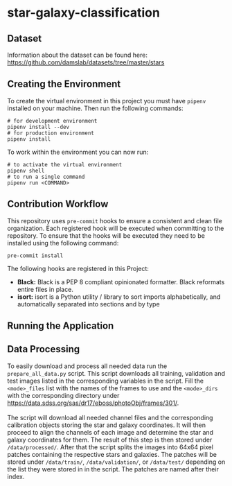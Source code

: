 # star-galaxy-classification


## Dataset
Information about the dataset can be found here: https://github.com/damslab/datasets/tree/master/stars

## Creating the Environment

To create the virtual environment in this project you must have `pipenv` installed on your machine. Then run the following commands:

```
# for development environment
pipenv install --dev
# for production environment
pipenv install
```
To work within the environment you can now run:

```
# to activate the virtual environment
pipenv shell
# to run a single command
pipenv run <COMMAND>
```

## Contribution Workflow

This repository uses `pre-commit` hooks to ensure a consistent and clean file organization. Each registered hook will be executed when committing to the repository. To ensure that the hooks will be executed they need to be installed using the following command:

```
pre-commit install
```

The following hooks are registered in this Project:

<ul>
<li>
<b>Black:</b> Black is a PEP 8 compliant opinionated formatter. Black reformats entire files in place.
</li>
<li>
<b>isort:</b> isort is a Python utility / library to sort imports alphabetically, and automatically separated into sections and by type
</li>
</ul>


## Running the Application

## Data Processing
To easily download and process all needed data run the `prepare_all_data.py` script. This script downloads all training, validation and test images listed in the corresponding variables in the script. Fill the `<mode>_files` list with the names of the frames to use and the `<mode>_dirs` with the corresponding directory under https://data.sdss.org/sas/dr17/eboss/photoObj/frames/301/.
<br><br>
The script will download all needed channel files and the corresponding calibration objects storing the star and galaxy coordinates. It will then proceed to align the channels of each image and determine the star and galaxy coordinates for them. The result of this step is then stored under `/data/processed/`. After that the script splits the images into 64x64 pixel patches containing the respective stars and galaxies. The patches will be stored under `/data/train/`, `/data/validation/`, or `/data/test/` depending on the list they were stored in in the script. The patches are named after their index.